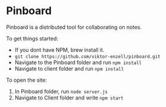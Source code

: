 # Pinboard
Pinboard is a distributed tool for collaborating on notes.

To get things started:


* If you dont have NPM, brew install it.
* `git clone https://github.com/viktor-enzell/pinboard.git`
* Navigate to the Pinboard folder and run `npm install`
* Navigate to client folder and run `npm install`

To open the site:
1. In Pinboard folder, run `node server.js`
2. Navigate to Client folder and write `npm start`
